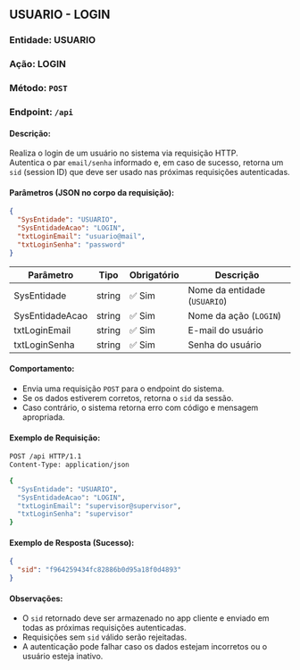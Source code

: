 ## USUARIO - LOGIN

### Entidade: USUARIO  
### Ação: LOGIN  
### Método: `POST`  
### Endpoint: `/api`

#### Descrição:
Realiza o login de um usuário no sistema via requisição HTTP.  
Autentica o par `email/senha` informado e, em caso de sucesso, retorna um `sid` (session ID) que deve ser usado nas próximas requisições autenticadas.

#### Parâmetros (JSON no corpo da requisição):

```json
{
  "SysEntidade": "USUARIO",
  "SysEntidadeAcao": "LOGIN",
  "txtLoginEmail": "usuario@mail",
  "txtLoginSenha": "password"
}
```

| Parâmetro         | Tipo     | Obrigatório | Descrição                          |
|-------------------|----------|-------------|------------------------------------|
| SysEntidade        | string   | ✅ Sim      | Nome da entidade (`USUARIO`)       |
| SysEntidadeAcao    | string   | ✅ Sim      | Nome da ação (`LOGIN`)             |
| txtLoginEmail      | string   | ✅ Sim      | E-mail do usuário                  |
| txtLoginSenha      | string   | ✅ Sim      | Senha do usuário                   |

#### Comportamento:

- Envia uma requisição `POST` para o endpoint do sistema.
- Se os dados estiverem corretos, retorna o `sid` da sessão.
- Caso contrário, o sistema retorna erro com código e mensagem apropriada.

#### Exemplo de Requisição:

```bash
POST /api HTTP/1.1
Content-Type: application/json

{
  "SysEntidade": "USUARIO",
  "SysEntidadeAcao": "LOGIN",
  "txtLoginEmail": "supervisor@supervisor",
  "txtLoginSenha": "supervisor"
}
```

#### Exemplo de Resposta (Sucesso):
```json
{
  "sid": "f964259434fc82886b0d95a18f0d4893"
}
```

#### Observações:

- O `sid` retornado deve ser armazenado no app cliente e enviado em todas as próximas requisições autenticadas.
- Requisições sem `sid` válido serão rejeitadas.
- A autenticação pode falhar caso os dados estejam incorretos ou o usuário esteja inativo.
